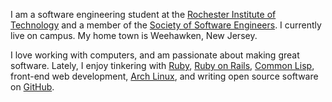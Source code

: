I am a software engineering student at the [Rochester Institute of
Technology](http://www.rit.edu/) and a member of the [Society of Software
Engineers](https://sse.se.rit.edu/). I currently live on campus. My home town
is Weehawken, New Jersey.

I love working with computers, and am passionate about making great software.
Lately, I enjoy tinkering with [Ruby](https://www.ruby-lang.org/en/), [Ruby on
Rails](http://rubyonrails.org/), [Common Lisp](http://common-lisp.net/),
front-end web development, [Arch Linux](https://www.archlinux.org/), and writing
open source software on [GitHub](https://github.com/).
